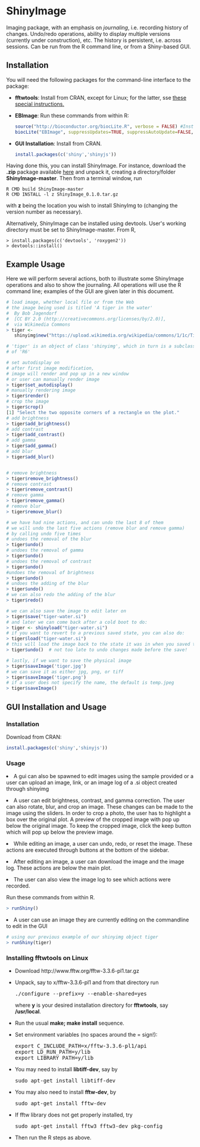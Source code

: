 
# ShinyImage

Imaging package, with an emphasis on *journaling*, i.e.  recording
history of changes.  Undo/redo operations, ability to display multiple
versions (currently under construction), etc.  The history is
persistent, i.e. across sessions.  Can be run from the R command line,
or from a Shiny-based GUI.

## Installation

You will need the following packages for the command-line interface to the
package:

<UL>

<li> 
<b>fftwtools</b>:  Install from CRAN, except for Linux; for the latter,
  sse 
<a href="#Linux">these special instructions.</a> 
</li> </p> 

<li>
<b>EBImage</b>:  Run these commands from within R:
</p>

```R
source("http://bioconductor.org/biocLite.R", verbose = FALSE) #Install package
biocLite("EBImage", suppressUpdates=TRUE, suppressAutoUpdate=FALSE, ask = FALSE)
```
</li> </p> 

<li>
<b>GUI Installation</b>: Install from CRAN. 

```R
install.packages(c('shiny','shinyjs'))
```
</li> </p> 

</UL>

Having done this, you can install ShinyImage.  For instance, download
the **.zip** package available [here](//github.com/matloff/ShinyImag) and
unpack it, creating a directory/folder **ShinyImage-master**.  Then from a
terminal window, run 

```
R CMD build ShinyImage-master
R CMD INSTALL -l z ShinyImage_0.1.0.tar.gz
```

with __z__ being the location you wish to install ShinyImg to
(changing the version number as necessary).

Alternatively, ShinyImage can be installed using devtools. User's working directory must be set to ShinyImage-master. From R, 
```
> install.packages(c('devtools', 'roxygen2'))
> devtools::install()
```

## Example Usage

Here we will perform several actions, both to illustrate some ShinyImage
operations and also to show the journaling.  All operations will use the
R command line; examples of the GUI are given later in this document.

```R
# load image, whether local file or from the Web
# the image being used is titled 'A tiger in the water'
#  By Bob Jagendorf 
#  [CC BY 2.0 (http://creativecommons.org/licenses/by/2.0)], 
#  via Wikimedia Commons
> tiger <- 
   shinyimg$new("https://upload.wikimedia.org/wikipedia/commons/1/1c/Tigerwater_edit2.jpg")

# 'tiger' is an object of class 'shinyimg', which in turn is a subclass
# of 'R6'

# set autodisplay on 
# after first image modification, 
# image will render and pop up in a new window
# or user can manually render image
> tiger$set_autodisplay()
# manually rendering image
> tiger$render()
# crop the image
> tiger$crop()
[1] "Select the two opposite corners of a rectangle on the plot."
# add brightness
> tiger$add_brightness()
# add contrast
> tiger$add_contrast()
# add gamma
> tiger$add_gamma()
# add blur
> tiger$add_blur()


# remove brightness
> tiger$remove_brightness()
# remove contrast
> tiger$remove_contrast()
# remove gamma
> tiger$remove_gamma()
# remove blur
> tiger$remove_blur()

# we have had nine actions, and can undo the last 8 of them
# we will undo the last five actions (remove blur and remove gamma)
# by calling undo five times
# undoes the removal of the blur
> tiger$undo()
# undoes the removal of gamma 
> tiger$undo()
# undoes the removal of contrast
> tiger$undo()
#undoes the removal of brightness
> tiger$undo()
# undoes the adding of the blur 
> tiger$undo()
# we can also redo the adding of the blur
> tiger$redo()

# we can also save the image to edit later on
> tiger$save("tiger-water.si")
# and later we can come back after a cold boot to do:
> tiger <- shinyload("tiger-water.si")
# if you want to revert to a previous saved state, you can also do:
> tiger$load("tiger-water.si")
# this will load the image back to the state it was in when you saved the image.
> tiger$undo()  # not too late to undo changes made before the save!

# lastly, if we want to save the physical image
> tiger$saveImage('tiger.jpg')
# we can save it as either jpg, png, or tiff
> tiger$saveImage('tiger.png')
# if a user does not specify the name, the default is temp.jpeg
> tiger$saveImage()
```

## GUI Installation and Usage

### Installation

Download from CRAN:

```R
install.packages(c('shiny','shinyjs'))
```

### Usage
<li> A gui can also be spawned to edit images using the sample provided or a user can upload an image, link, or an image log of a .si object created through shinyimg
</p>

<li> A user can edit brightness, contrast, and gamma correction. The user can also rotate, blur, and crop an image. These changes can be made to the image using the sliders. In order to crop a photo, the user has to highlight a box over the original plot. A preview of the cropped image with pop up below the original image. To keep the cropped image, click the keep button which will pop up below the preview image.  
</p>

<li> While editing an image, a user can undo, redo, or reset the image. These actions are executed through buttons at the bottom of the sidebar. 
</p>

<li> After editing an image, a user can download the image and the image log. These actions are below the main plot. 
</p>

<li> The user can also view the image log to see which actions were recorded. 
</p>

Run these commands from within R. 

```R
> runShiny()
```

<li> A user can use an image they are currently editing on the commandline to edit in the GUI
</p>

```R
# using our previous example of our shinyimg object tiger
> runShiny(tiger)
```

<h3>
<a name="Linux">Installing fftwtools on Linux </a> 
</h3>

<UL>

<li> Download http://www.fftw.org/fftw-3.3.6-pl1.tar.gz
</li> </p> 

<li> Unpack, say to x/fftw-3.3.6-pl1 and from that directory run
</p>

<pre>
./configure --prefix=y --enable-shared=yes 
</pre>

<p>
where <b>y</b> is your desired installation directory for <b>fftwtools</b>,
say <b>/usr/local</b>.
</li> </p>

<li> Run the usual <b>make; make install</b> sequence.
</li> </p>

<li> Set environment variables (no spaces around the = sign!):
</p>

<pre>
export C_INCLUDE_PATH=x/fftw-3.3.6-pl1/api 
export LD_RUN_PATH=y/lib 
export LIBRARY_PATH=y/lib 
</pre>
</li> </p>

<li> You may need to install <b>libtiff-dev</b>, say by 
</p>

<pre>
sudo apt-get install libtiff-dev
</pre>
</li> </p> 

<li> You may also need to install <b>fftw-dev</b>, by 
</p>

<pre>
sudo apt-get install fftw-dev
</pre>
</li> </p> 

<li> If fftw library does not get properly installed, try
</p>

<pre>
sudo apt-get install fftw3 fftw3-dev pkg-config
</pre>
</li> </p> 



<li> Then run the R steps as above.
</li> </p>

</UL>

